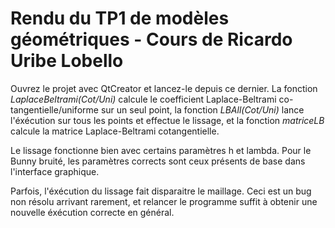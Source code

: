 # Rendu du TP1 de modèles géométriques - Cours de Ricardo Uribe Lobello

Ouvrez le projet avec QtCreator et lancez-le depuis ce dernier. La fonction *LaplaceBeltrami(Cot/Uni)* calcule le coefficient Laplace-Beltrami co-tangentielle/uniforme sur un seul point, la fonction *LBAll(Cot/Uni)* lance l'éxécution sur tous les points et effectue le lissage, et la fonction *matriceLB* calcule la matrice Laplace-Beltrami cotangentielle.


Le lissage fonctionne bien avec certains paramètres h et lambda. Pour le Bunny bruité, les paramètres corrects sont ceux présents de base dans l'interface graphique.


Parfois, l'éxécution du lissage fait disparaitre le maillage. Ceci est un bug non résolu arrivant rarement, et relancer le programme suffit à obtenir une nouvelle éxécution correcte en général.
